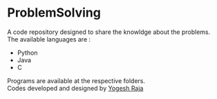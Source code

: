 # ProblemSolving
A code repository designed to share the knowldge about the problems. <br>
The available languages are :
<ul>
    <li>Python</li>
    <li>Java</li>
    <li>C</li>
</ul>
Programs are available at the respective folders. <br>
Codes developed and designed by 
<a href="https://github.com/08YOGESH/">Yogesh Raja</a>
